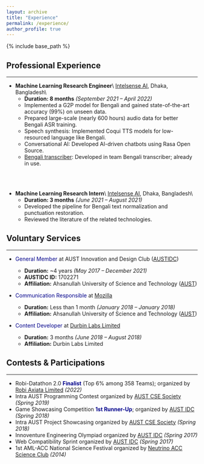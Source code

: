```yaml
---
layout: archive
title: "Experience"
permalink: /experience/
author_profile: true
---
```


{% include base_path %}

## Professional Experience

---

* **Machine Learning Research Engineer**\\
[Intelsense AI](https://intelsense.ai/ "https://intelsense.ai/"), Dhaka, Bangladesh\\
    * **Duration: 8 months** _(September 2021 – April 2022)_
    * Implemented a G2P model for Bengali and gained state-of-the-art accuracy (99%) on unseen data.
    * Prepared large-scale (nearly 600 hours) audio data for better Bengali ASR training.
    * Speech synthesis: Implemented Coqui TTS models for low-resourced language like Bengali.
    * Conversational AI: Developed AI-driven chatbots using Rasa Open Source.
    * [Bengali transcriber](https://sensevoice.intelsense.ai/ "https://sensevoice.intelsense.ai/"): Developed in team Bengali transcriber; already in use.
<br/>
<br/>

* **Machine Learning Research Intern**\\
[Intelsense AI](https://intelsense.ai/ "https://intelsense.ai/"), Dhaka, Bangladesh\\
    * **Duration: 3 months** _(June 2021 – August 2021)_
    * Developed the pipeline for Bengali text normalization and punctuation restoration.
    * Reviewed the literature of the related technologies.



## Voluntary Services

---

* <span style="color:DarkBlue">General Member</span> at AUST Innovation and Design Club ([AUSTIDC](https://aust-idc.com/ "https://aust-idc.com/"))
    * **Duration:** ~4 years _(May 2017 – December 2021)_
    * **AUSTIDC ID:** 1702271
    * **Affiliation:** Ahsanullah University of Science and Technology ([AUST](https://www.aust.edu/, "https://www.aust.edu/"))

* <span style="color:DarkBlue">Communication Responsible</span> at [Mozilla](https://community.mozilla.org/en/groups/mozilla-bangladesh/ "Community Website")
    * **Duration:** Less than 1 month _(January 2018 – January 2018)_
    * **Affiliation:** Ahsanullah University of Science and Technology ([AUST](https://www.aust.edu/, "https://www.aust.edu/"))

* <span style="color:DarkBlue">Content Developer</span> at [Durbin Labs Limited](https://durbinlabs.com/ "https://durbinlabs.com/")
    * **Duration:** 3 months _(June 2018 – August 2018)_
    * **Affiliation:** Durbin Labs Limited



## Contests & Participations

---

* Robi-Datathon 2.0 **<span style="color:DarkBlue">Finalist</span>** (Top 6% among 358 Teams); organized by [Robi Axiata Limited](https://www.robi.com.bd/en) _(2022)_
* Intra AUST Programming Contest organized by [AUST CSE Society](https://www.aust.edu/cse "https://www.aust.edu/cse") _(Spring 2019)_
* Game Showcasing Competition **<span style="color:DarkBlue">1st Runner-Up</span>**; organized by [AUST IDC](https://aust-idc.com/ "https://aust-idc.com/") _(Spring 2018)_
* Intra AUST Project Showcasing organized by [AUST CSE Society](https://www.aust.edu/cse "https://www.aust.edu/cse") _(Spring 2018)_
* Innoventure Engineering Olympiad organized by [AUST IDC](https://aust-idc.com/ "https://aust-idc.com/") _(Spring 2017)_
* Web Compatibility Sprint organized by [AUST IDC](https://aust-idc.com/ "https://aust-idc.com/") _(Spring 2017)_
* 1st AML-ACC National Science Festival organized by [Neutrino ACC Science Club](https://www.nasc.com.de/) _(2014)_

<!-- {% for post in site.experience %}
  {% include archive-single.html %}
{% endfor %} -->

